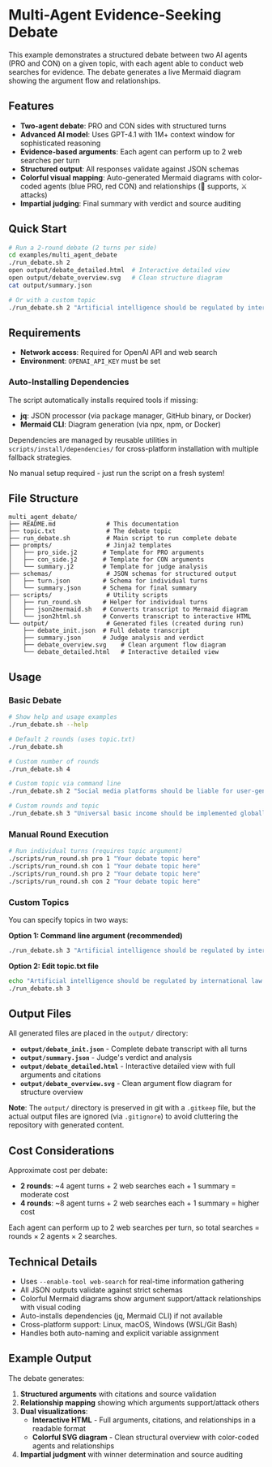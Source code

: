 # Multi-Agent Evidence-Seeking Debate

This example demonstrates a structured debate between two AI agents (PRO and CON) on a given topic, with each agent able to conduct web searches for evidence. The debate generates a live Mermaid diagram showing the argument flow and relationships.

## Features

- **Two-agent debate**: PRO and CON sides with structured turns
- **Advanced AI model**: Uses GPT-4.1 with 1M+ context window for sophisticated reasoning
- **Evidence-based arguments**: Each agent can perform up to 2 web searches per turn
- **Structured output**: All responses validate against JSON schemas
- **Colorful visual mapping**: Auto-generated Mermaid diagrams with color-coded agents (blue PRO, red CON) and relationships (🤝 supports, ⚔️ attacks)
- **Impartial judging**: Final summary with verdict and source auditing

## Quick Start

```bash
# Run a 2-round debate (2 turns per side)
cd examples/multi_agent_debate
./run_debate.sh 2
open output/debate_detailed.html  # Interactive detailed view
open output/debate_overview.svg   # Clean structure diagram
cat output/summary.json

# Or with a custom topic
./run_debate.sh 2 "Artificial intelligence should be regulated by international law"
```

## Requirements

- **Network access**: Required for OpenAI API and web search
- **Environment**: `OPENAI_API_KEY` must be set

### Auto-Installing Dependencies

The script automatically installs required tools if missing:

- **jq**: JSON processor (via package manager, GitHub binary, or Docker)
- **Mermaid CLI**: Diagram generation (via npx, npm, or Docker)

Dependencies are managed by reusable utilities in `scripts/install/dependencies/` for cross-platform installation with multiple fallback strategies.

No manual setup required - just run the script on a fresh system!

## File Structure

```
multi_agent_debate/
├── README.md              # This documentation
├── topic.txt              # The debate topic
├── run_debate.sh          # Main script to run complete debate
├── prompts/               # Jinja2 templates
│   ├── pro_side.j2       # Template for PRO arguments
│   ├── con_side.j2       # Template for CON arguments
│   └── summary.j2        # Template for judge analysis
├── schemas/               # JSON schemas for structured output
│   ├── turn.json         # Schema for individual turns
│   └── summary.json      # Schema for final summary
├── scripts/               # Utility scripts
│   ├── run_round.sh      # Helper for individual turns
│   ├── json2mermaid.sh   # Converts transcript to Mermaid diagram
│   └── json2html.sh      # Converts transcript to interactive HTML
└── output/                # Generated files (created during run)
    ├── debate_init.json  # Full debate transcript
    ├── summary.json      # Judge analysis and verdict
    ├── debate_overview.svg    # Clean argument flow diagram
    └── debate_detailed.html   # Interactive detailed view
```

## Usage

### Basic Debate

```bash
# Show help and usage examples
./run_debate.sh --help

# Default 2 rounds (uses topic.txt)
./run_debate.sh

# Custom number of rounds
./run_debate.sh 4

# Custom topic via command line
./run_debate.sh 2 "Social media platforms should be liable for user-generated content"

# Custom rounds and topic
./run_debate.sh 3 "Universal basic income should be implemented globally"
```

### Manual Round Execution

```bash
# Run individual turns (requires topic argument)
./scripts/run_round.sh pro 1 "Your debate topic here"
./scripts/run_round.sh con 1 "Your debate topic here"
./scripts/run_round.sh pro 2 "Your debate topic here"
./scripts/run_round.sh con 2 "Your debate topic here"
```

### Custom Topics

You can specify topics in two ways:

**Option 1: Command line argument (recommended)**

```bash
./run_debate.sh 3 "Artificial intelligence should be regulated by international law"
```

**Option 2: Edit topic.txt file**

```bash
echo "Artificial intelligence should be regulated by international law." > topic.txt
./run_debate.sh 3
```

## Output Files

All generated files are placed in the `output/` directory:

- **`output/debate_init.json`** - Complete debate transcript with all turns
- **`output/summary.json`** - Judge's verdict and analysis
- **`output/debate_detailed.html`** - Interactive detailed view with full arguments and citations
- **`output/debate_overview.svg`** - Clean argument flow diagram for structure overview

**Note**: The `output/` directory is preserved in git with a `.gitkeep` file, but the actual output files are ignored (via `.gitignore`) to avoid cluttering the repository with generated content.

## Cost Considerations

Approximate cost per debate:

- **2 rounds**: ~4 agent turns + 2 web searches each + 1 summary = moderate cost
- **4 rounds**: ~8 agent turns + 2 web searches each + 1 summary = higher cost

Each agent can perform up to 2 web searches per turn, so total searches = rounds × 2 agents × 2 searches.

## Technical Details

- Uses `--enable-tool web-search` for real-time information gathering
- All JSON outputs validate against strict schemas
- Colorful Mermaid diagrams show argument support/attack relationships with visual coding
- Auto-installs dependencies (jq, Mermaid CLI) if not available
- Cross-platform support: Linux, macOS, Windows (WSL/Git Bash)
- Handles both auto-naming and explicit variable assignment

## Example Output

The debate generates:

1. **Structured arguments** with citations and source validation
2. **Relationship mapping** showing which arguments support/attack others
3. **Dual visualizations**:
   - **Interactive HTML** - Full arguments, citations, and relationships in a readable format
   - **Colorful SVG diagram** - Clean structural overview with color-coded agents and relationships
4. **Impartial judgment** with winner determination and source auditing
